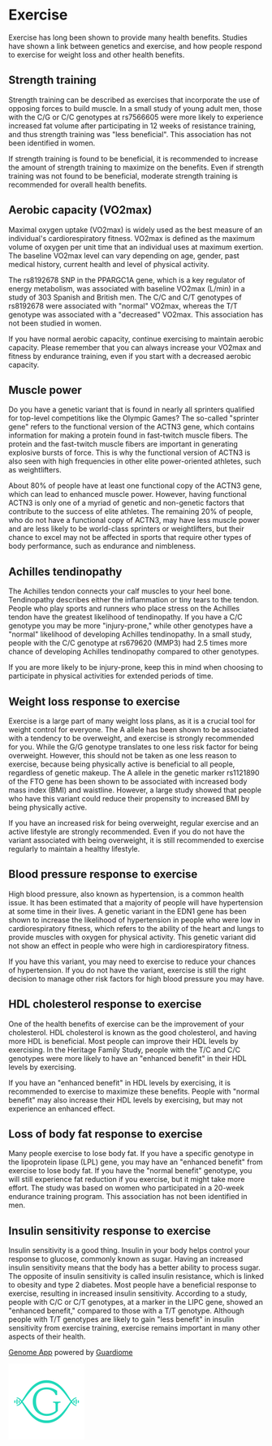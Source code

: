 # Exercise

Exercise has long been shown to provide many health benefits. Studies have shown a link between genetics and exercise, and how people respond to exercise for weight loss and other health benefits.

## Strength training

Strength training can be described as exercises that incorporate the use of opposing forces to build muscle. In a small study of young adult men, those with the C/G or C/C genotypes at rs7566605 were more likely to experience increased fat volume after participating in 12 weeks of resistance training, and thus strength training was "less beneficial". This association has not been identified in women.

If strength training is found to be beneficial, it is recommended to increase the amount of strength training to maximize on the benefits. Even if strength training was not found to be beneficial, moderate strength training is recommended for overall health benefits.

## Aerobic capacity (VO2max)

Maximal oxygen uptake (VO2max) is widely used as the best measure of an individual's cardiorespiratory fitness. VO2max is defined as the maximum volume of oxygen per unit time that an individual uses at maximum exertion. The baseline VO2max level can vary depending on age, gender, past medical history, current health and level of physical activity.

The rs8192678 SNP in the PPARGC1A gene, which is a key regulator of energy metabolism, was associated with baseline VO2max (L/min) in a study of 303 Spanish and British men. The C/C and C/T genotypes of rs8192678 were associated with "normal" VO2max, whereas the T/T genotype was associated with a "decreased" VO2max. This association has not been studied in women.

If you have normal aerobic capacity, continue exercising to maintain aerobic capacity. Please remember that you can always increase your VO2max and fitness by endurance training, even if you start with a decreased aerobic capacity.

## Muscle power

Do you have a genetic variant that is found in nearly all sprinters qualified for top-level competitions like the Olympic Games? The so-called "sprinter gene" refers to the functional version of the ACTN3 gene, which contains information for making a protein found in fast-twitch muscle fibers. The protein and the fast-twitch muscle fibers are important in generating explosive bursts of force. This is why the functional version of ACTN3 is also seen with high frequencies in other elite power-oriented athletes, such as weightlifters.

About 80% of people have at least one functional copy of the ACTN3 gene, which can lead to enhanced muscle power. However, having functional ACTN3 is only one of a myriad of genetic and non-genetic factors that contribute to the success of elite athletes. The remaining 20% of people, who do not have a functional copy of ACTN3, may have less muscle power and are less likely to be world-class sprinters or weightlifters, but their chance to excel may not be affected in sports that require other types of body performance, such as endurance and nimbleness.

## Achilles tendinopathy

The Achilles tendon connects your calf muscles to your heel bone. Tendinopathy describes either the inflammation or tiny tears to the tendon. People who play sports and runners who place stress on the Achilles tendon have the greatest likelihood of tendinopathy. If you have a C/C genotype you may be more "injury-prone," while other genotypes have a "normal" likelihood of developing Achilles tendinopathy. In a small study, people with the C/C genotype at rs679620 (MMP3) had 2.5 times more chance of developing Achilles tendinopathy compared to other genotypes.

If you are more likely to be injury-prone, keep this in mind when choosing to participate in physical activities for extended periods of time.

## Weight loss response to exercise

Exercise is a large part of many weight loss plans, as it is a crucial tool for weight control for everyone. The A allele has been shown to be associated with a tendency to be overweight, and exercise is strongly recommended for you. While the G/G genotype translates to one less risk factor for being overweight. However, this should not be taken as one less reason to exercise, because being physically active is beneficial to all people, regardless of genetic makeup. The A allele in the genetic marker rs1121890 of the FTO gene has been shown to be associated with increased body mass index (BMI) and waistline. However, a large study showed that people who have this variant could reduce their propensity to increased BMI by being physically active.

If you have an increased risk for being overweight, regular exercise and an active lifestyle are strongly recommended. Even if you do not have the variant associated with being overweight, it is still recommended to exercise regularly to maintain a healthy lifestyle.

## Blood pressure response to exercise

High blood pressure, also known as hypertension, is a common health issue. It has been estimated that a majority of people will have hypertension at some time in their lives. A genetic variant in the EDN1 gene has been shown to increase the likelihood of hypertension in people who were low in cardiorespiratory fitness, which refers to the ability of the heart and lungs to provide muscles with oxygen for physical activity. This genetic variant did not show an effect in people who were high in cardiorespiratory fitness.

If you have this variant, you may need to exercise to reduce your chances of hypertension. If you do not have the variant, exercise is still the right decision to manage other risk factors for high blood pressure you may have.

## HDL cholesterol response to exercise

One of the health benefits of exercise can be the improvement of your cholesterol. HDL cholesterol is known as the good cholesterol, and having more HDL is beneficial. Most people can improve their HDL levels by exercising. In the Heritage Family Study, people with the T/C and C/C genotypes were more likely to have an "enhanced benefit" in their HDL levels by exercising.

If you have an "enhanced benefit" in HDL levels by exercising, it is recommended to exercise to maximize these benefits. People with "normal benefit" may also increase their HDL levels by exercising, but may not experience an enhanced effect.

## Loss of body fat response to exercise

Many people exercise to lose body fat. If you have a specific genotype in the lipoprotein lipase (LPL) gene, you may have an "enhanced benefit" from exercise to lose body fat. If you have the "normal benefit" genotype, you will still experience fat reduction if you exercise, but it might take more effort. The study was based on women who participated in a 20-week endurance training program. This association has not been identified in men.

## Insulin sensitivity response to exercise

Insulin sensitivity is a good thing. Insulin in your body helps control your response to glucose, commonly known as sugar. Having an increased insulin sensitivity means that the body has a better ability to process sugar. The opposite of insulin sensitivity is called insulin resistance, which is linked to obesity and type 2 diabetes. Most people have a beneficial response to exercise, resulting in increased insulin sensitivity. According to a study, people with C/C or C/T genotypes, at a marker in the LIPC gene, showed an "enhanced benefit," compared to those with a T/T genotype. Although people with T/T genotypes are likely to gain "less benefit" in insulin sensitivity from exercise training, exercise remains important in many other aspects of their health.


[Genome App](https://www.guardiome.com/genome-apps-index/) powered by [Guardiome](https://www.guardiome.com/)
<div>
    <img src="media/guardiome-logo.png" width=150 height=150>
</div>
